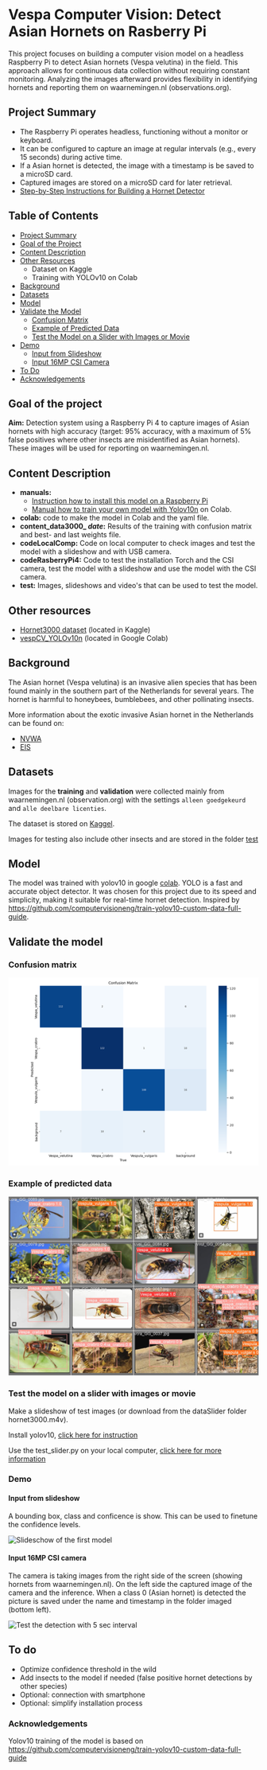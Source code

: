 # Vespa Computer Vision: Detect Asian Hornets on Rasberry Pi
This project focuses on building a computer vision model on a headless Raspberry Pi to detect Asian hornets (Vespa velutina) in the field. This approach allows for continuous data collection without requiring constant monitoring. Analyzing the images afterward provides flexibility in identifying hornets and reporting them on waarnemingen.nl (observations.org).

## Project Summary

- The Raspberry Pi operates headless, functioning without a monitor or keyboard.
- It can be configured to capture an image at regular intervals (e.g., every 15 seconds) during active time.
- If a Asian hornet is detected, the image with a timestamp is be saved to a microSD card.
- Captured images are stored on a microSD card for later retrieval.
- [Step-by-Step Instructions for Building a Hornet Detector](https://github.com/vespCV/hornet3000/blob/main/manuals/buildingAsianHornetDetector.md)

  
## Table of Contents
* [Project Summary](#project-summary)
* [Goal of the Project](#goal-of-the-project)
* [Content Description](#content-description)
* [Other Resources](#other-resources) 
    * Dataset on Kaggle 
    * Training with YOLOv10 on Colab
* [Background](#background)
* [Datasets](#datasets)
* [Model](#model)
* [Validate the Model](#validate-the-model)
    * [Confusion Matrix](#confusion-matrix)
    * [Example of Predicted Data](#example-of-predicted-data)
    * [Test the Model on a Slider with Images or Movie](#test-the-model-on-a-slider-with-images-or-movie)
* [Demo](#demo)
    * [Input from Slideshow](#input-from-slideshow)
    * [Input 16MP CSI Camera](#input-16mp-csi-camera)
* [To Do](#to-do)
* [Acknowledgements](#acknowledgements)

## Goal of the project
**Aim:** Detection system using a Raspberry Pi 4 to capture images of Asian hornets with high accuracy (target: 95% accuracy, with a maximum of 5% false positives where other insects are misidentified as Asian hornets). These images will be used for reporting on waarnemingen.nl.

## Content Description
- **manuals:** 
    * [Instruction how to install this model on a Raspberry Pi](https://github.com/vespCV/hornet3000/blob/main/manuals/buildingAsianHornetDetector.md)
    * [Manual how to train your own model with Yolov10n](https://github.com/vespCV/hornet3000/blob/main/manuals/makingYolov10nModelWithHornet3000Dataset.md) on Colab.
- **colab:** code to make the model in Colab and the yaml file.
- **content_data3000_ _date_:** Results of the training with confusion matrix and best- and last weights file.
- **codeLocalComp:** Code on local computer to check images and test the model with a slideshow and with USB camera.
- **codeRasberryPi4:** Code to test the installation Torch and the CSI camera, test the model with a slideshow and use the model with the CSI camera.
- **test:** Images, slideshows and video's that can be used to test the model.

## Other resources
- [Hornet3000 dataset](https://www.kaggle.com/datasets/marcoryvandijk/vespa-velutina-v-crabro-vespulina-vulgaris) (located in Kaggle)
- [vespCV_YOLOv10n](https://colab.research.google.com/drive/1ZYySGP85AOX187GFbzVVCnE-DFEFDOyT) (located in Google Colab)

## Background
The Asian hornet (Vespa velutina) is an invasive alien species that has been found mainly in the southern part of the Netherlands for several years. The hornet is harmful to honeybees, bumblebees, and other pollinating insects.


More information about the exotic invasive Asian hornet in the Netherlands can be found on:
- [NVWA](https://www.nvwa.nl/onderwerpen/aziatische-hoornaar)
- [EIS](https://www.eis-nederland.nl/DesktopModules/Bring2mind/DMX/API/Entries/Download?command=core%5Fdownload&entryid=1012&language=nl%2DNL&PortalId=4&TabId=563)

## Datasets
Images for the **training** and **validation** were collected mainly from waarnemingen.nl (observation.org) with the settings `alleen goedgekeurd` and `alle deelbare licenties`. 

The dataset is stored on [Kaggel](https://www.kaggle.com/datasets/marcoryvandijk/vespa-velutina-v-crabro-vespulina-vulgaris).

Images for testing also include other insects and are stored in the folder [test](https://github.com/vespCV/hornet3000/tree/main/test)

## Model
The model was trained with yolov10 in google [colab](https://github.com/vespCV/hornet3000/tree/main/colab "colab"). YOLO is a fast and accurate object detector. It was chosen for this project due to its speed and simplicity, making it suitable for real-time hornet detection. Inspired by https://github.com/computervisioneng/train-yolov10-custom-data-full-guide.

## Validate the model
### Confusion matrix
![confusionmatrix](https://github.com/vespCV/hornet3000/blob/main/content_data3000_24-09-20/content/runs/detect/train/confusion_matrix.png)
### Example of predicted data
![predicteddata](https://github.com/vespCV/hornet3000/blob/main/content_data3000_24-09-20/content/runs/detect/train/val_batch1_pred.jpg)
### Test the model on a slider with images or movie
Make a slideshow of test images (or download from the dataSlider folder hornet3000.m4v). 

Install yolov10, [click here for instruction](https://youtu.be/PfQwNe0P-G4?t=1886)

Use the test_slider.py on your local computer, [click here for more information](https://youtu.be/PfQwNe0P-G4?t=2640)

### Demo 
#### Input from slideshow
A bounding box, class and conficence is show. This can be used to finetune the confidence levels.

![Slideschow of the first model](https://github.com/vespCV/hornet3000/blob/main/test_hornet3000_24-09-21.gif)

#### Input 16MP CSI camera
The camera is taking images from the right side of the screen (showing hornets from waarnemingen.nl). On the left side the captured image of the camera and the inference. When a class 0 (Asian hornet) is detected the picture is saved under the name and timestamp in the folder imaged (bottom left).

![Test the detection with 5 sec interval](https://github.com/vespCV/hornet3000/blob/main/testIntervalCSIcamImagesRpi_24-09-23.gif)

## To do
- Optimize confidence threshold in the wild
- Add insects to the model if needed (false positive hornet detections by other species)
- Optional: connection with smartphone
- Optional: simplify installation process 

### Acknowledgements
Yolov10 training of the model is based on https://github.com/computervisioneng/train-yolov10-custom-data-full-guide
